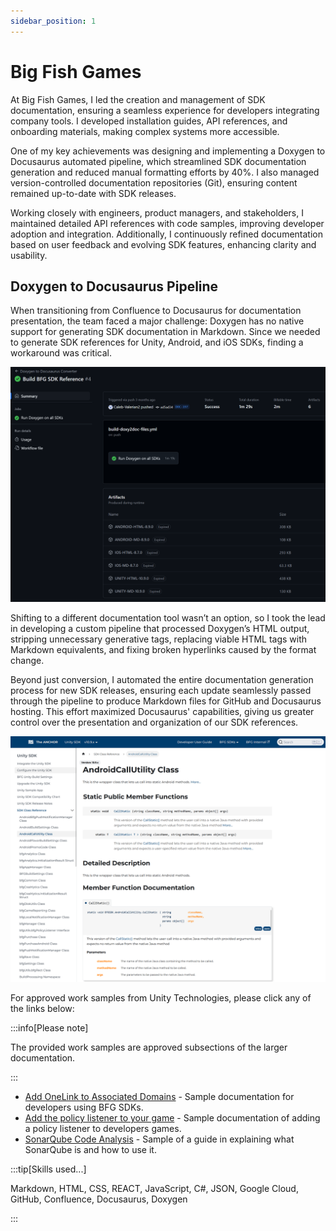 ```yaml
---
sidebar_position: 1
---
```


# Big Fish Games

At Big Fish Games, I led the creation and management of SDK documentation, ensuring a seamless experience for developers integrating company tools. I developed installation guides, API references, and onboarding materials, making complex systems more accessible.

One of my key achievements was designing and implementing a Doxygen to Docusaurus automated pipeline, which streamlined SDK documentation generation and reduced manual formatting efforts by 40%. I also managed version-controlled documentation repositories (Git), ensuring content remained up-to-date with SDK releases.

Working closely with engineers, product managers, and stakeholders, I maintained detailed API references with code samples, improving developer adoption and integration. Additionally, I continuously refined documentation based on user feedback and evolving SDK features, enhancing clarity and usability.

## Doxygen to Docusaurus Pipeline

When transitioning from Confluence to Docusaurus for documentation presentation, the team faced a major challenge: Doxygen has no native support for generating SDK documentation in Markdown. Since we needed to generate SDK references for Unity, Android, and iOS SDKs, finding a workaround was critical.

<span class="wrap">![Doxygen to Docusaurus](../../static/samples/BFG_WorkSample_05.png)</span>

Shifting to a different documentation tool wasn’t an option, so I took the lead in developing a custom pipeline that processed Doxygen’s HTML output, stripping unnecessary generative tags, replacing viable HTML tags with Markdown equivalents, and fixing broken hyperlinks caused by the format change.

Beyond just conversion, I automated the entire documentation generation process for new SDK releases, ensuring each update seamlessly passed through the pipeline to produce Markdown files for GitHub and Docusaurus hosting. This effort maximized Docusaurus' capabilities, giving us greater control over the presentation and organization of our SDK references.

<span class="wrap">![Sample SDK Reference](../../static/samples/BFG_WorkSample_03.png)</span>

For approved work samples from Unity Technologies, please click any of the links below:

:::info[Please note]

The provided work samples are approved subsections of the larger documentation.

:::

- [Add OneLink to Associated Domains](../../static/samples/BFG_WorkSample_01.pdf) - Sample documentation for developers using BFG SDKs.
- [Add the policy listener to your game](../../static/samples/BFG_WorkSample_02.pdf) - Sample documentation of adding a policy listener to developers games.
- [SonarQube Code Analysis](../../static/samples/BFG_WorkSample_03.pdf) - Sample of a guide in explaining what SonarQube is and how to use it.

:::tip[Skills used...]

Markdown, HTML, CSS, REACT, JavaScript, C#, JSON, Google Cloud, GitHub, Confluence, Docusaurus, Doxygen

:::
